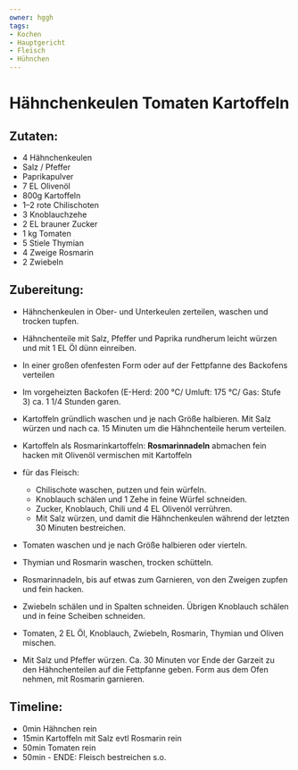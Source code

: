 ```yaml
---
owner: hggh
tags:
- Kochen
- Hauptgericht
- Fleisch
- Hühnchen
---
```

Hähnchenkeulen Tomaten Kartoffeln
==================================

Zutaten:
---------------
 * 4 Hähnchenkeulen
 * Salz / Pfeffer
 * Paprikapulver
 * 7 EL Olivenöl
 * 800g Kartoffeln
 * 1–2 rote Chilischoten
 * 3 Knoblauchzehe
 * 2 EL brauner Zucker
 * 1 kg Tomaten
 * 5 Stiele Thymian
 * 4 Zweige Rosmarin
 * 2 Zwiebeln


Zubereitung:
--------------

 - Hähnchenkeulen in Ober- und Unterkeulen zerteilen, waschen und trocken tupfen.
 - Hähnchenteile mit Salz, Pfeffer und Paprika rundherum leicht würzen und mit 1 EL Öl dünn einreiben.
 - In einer großen ofenfesten Form oder auf der Fettpfanne des Backofens verteilen
 - Im vorgeheizten Backofen (E-Herd: 200 °C/ Umluft: 175 °C/ Gas: Stufe 3) ca. 1 1/4 Stunden garen.

 - Kartoffeln gründlich waschen und je nach Größe halbieren. Mit Salz würzen und nach ca. 15 Minuten um die Hähnchenteile herum verteilen.
 - Kartoffeln als Rosmarinkartoffeln: **Rosmarinnadeln** abmachen fein hacken mit Olivenöl vermischen mit Kartoffeln
 - für das Fleisch:
    - Chilischote waschen, putzen und fein würfeln.
    - Knoblauch schälen und 1 Zehe in feine Würfel schneiden.
    - Zucker, Knoblauch, Chili und 4 EL Olivenöl verrühren.
    - Mit Salz würzen, und damit die Hähnchenkeulen während der letzten 30 Minuten bestreichen.
 - Tomaten waschen und je nach Größe halbieren oder vierteln.
 - Thymian und Rosmarin waschen, trocken schütteln.
 - Rosmarinnadeln, bis auf etwas zum Garnieren, von den Zweigen zupfen und fein hacken.
 - Zwiebeln schälen und in Spalten schneiden. Übrigen Knoblauch schälen und in feine Scheiben schneiden.
 -  Tomaten, 2 EL Öl, Knoblauch, Zwiebeln, Rosmarin, Thymian und Oliven mischen.
 - Mit Salz und Pfeffer würzen. Ca. 30 Minuten vor Ende der Garzeit zu den Hähnchenteilen auf die Fettpfanne geben. Form aus dem Ofen nehmen, mit Rosmarin garnieren.


Timeline:
--------------
 -  0min Hähnchen rein
 - 15min Kartoffeln mit Salz evtl Rosmarin rein
 - 50min Tomaten rein
 - 50min - ENDE: Fleisch bestreichen s.o.
